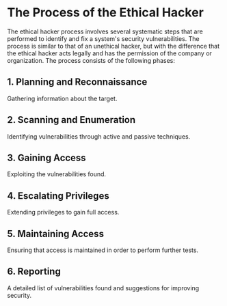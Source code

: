 # The Process of the Ethical Hacker

The ethical hacker process involves several systematic steps that are performed to identify and fix a system's security vulnerabilities. The process is similar to that of an unethical hacker, but with the difference that the ethical hacker acts legally and has the permission of the company or organization. The process consists of the following phases:

## 1. Planning and Reconnaissance
Gathering information about the target.

## 2. Scanning and Enumeration
Identifying vulnerabilities through active and passive techniques.

## 3. Gaining Access
Exploiting the vulnerabilities found.

## 4. Escalating Privileges
Extending privileges to gain full access.

## 5. Maintaining Access
Ensuring that access is maintained in order to perform further tests.

## 6. Reporting
A detailed list of vulnerabilities found and suggestions for improving security.

